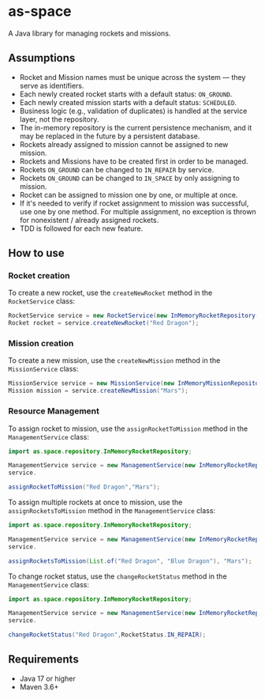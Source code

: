 # as-space

A Java library for managing rockets and missions.

## Assumptions

- Rocket and Mission names must be unique across the system — they serve as identifiers.
- Each newly created rocket starts with a default status: `ON_GROUND`.
- Each newly created mission starts with a default status: `SCHEDULED`.
- Business logic (e.g., validation of duplicates) is handled at the service layer, not the repository.
- The in-memory repository is the current persistence mechanism, and it may be replaced in the future by a persistent
  database.
- Rockets already assigned to mission cannot be assigned to new mission.
- Rockets and Missions have to be created first in order to be managed.
- Rockets `ON_GROUND` can be changed to `IN_REPAIR` by service.
- Rockets `ON_GROUND` can be changed to `IN_SPACE` by only assigning to mission.
- Rocket can be assigned to mission one by one, or multiple at once.
- If it's needed to verify if rocket assignment to mission was successful, use one by one method. For multiple
  assignment, no exception is thrown for nonexistent / already assigned rockets.
- TDD is followed for each new feature.

## How to use

### Rocket creation

To create a new rocket, use the `createNewRocket` method in the `RocketService` class:

```java
RocketService service = new RocketService(new InMemoryRocketRepository());
Rocket rocket = service.createNewRocket("Red Dragon");
```

### Mission creation

To create a new mission, use the `createNewMission` method in the `MissionService` class:

```java
MissionService service = new MissionService(new InMemoryMissionRepository());
Mission mission = service.createNewMission("Mars");
```

### Resource Management

To assign rocket to mission, use the `assignRocketToMission` method in the `ManagementService` class:

```java
import as.space.repository.InMemoryRocketRepository;

ManagementService service = new ManagementService(new InMemoryRocketRepository(), new InMemoryMissionRepository());
service.

assignRocketToMission("Red Dragon","Mars");
```

To assign multiple rockets at once to mission, use the `assignRocketsToMission` method in the `ManagementService` class:

```java
import as.space.repository.InMemoryRocketRepository;

ManagementService service = new ManagementService(new InMemoryRocketRepository(), new InMemoryMissionRepository());
service.

assignRocketsToMission(List.of("Red Dragon", "Blue Dragon"), "Mars");
```

To change rocket status, use the `changeRocketStatus` method in the `ManagementService` class:

```java
import as.space.repository.InMemoryRocketRepository;

ManagementService service = new ManagementService(new InMemoryRocketRepository(), new InMemoryMissionRepository());
service.

changeRocketStatus("Red Dragon",RocketStatus.IN_REPAIR);
```

## Requirements

- Java 17 or higher
- Maven 3.6+